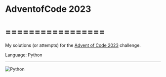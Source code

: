 # AdventofCode 2023

# =================

My solutions (or attempts) for the [Advent of Code 2023](https://adventofcode.com/2023) challenge.

Language: Python

<hr>

![Python](https://img.shields.io/badge/Python-3.11.5-blue?style=for-the-badge&logo=python&logoColor=white)
